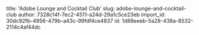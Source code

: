 title: 'Adobe Lounge and Cocktail Club'
slug: adobe-lounge-and-cocktail-club
author: 7328c14f-7ec2-4511-a24d-29a1c5ce23eb
import_id: 30dc92fb-4956-479b-a43c-99fdf4ce4837
id: 1d88eeeb-5a28-438a-8532-2114c4af44dc

